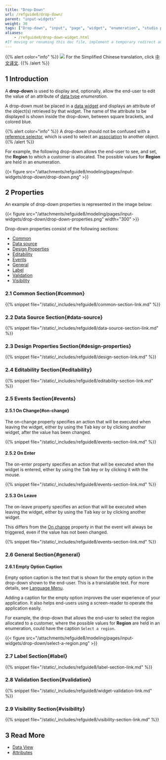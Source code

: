 ```yaml
---
title: "Drop-Down"
url: /refguide8/drop-down/
parent: "input-widgets"
weight: 30
tags: ["Drop-down", "input", "page", "widget", "enumeration", "studio pro"]
aliases:
    - /refguide8/drop-down-widget.html
#If moving or renaming this doc file, implement a temporary redirect and let the respective team know they should update the URL in the product. See Mapping to Products for more details.
---
```


{{% alert color="info" %}}
<img src="/attachments/china.png" class="d-inline-block" /> For the Simplified Chinese translation, click [中文译文](https://cdn.mendix.tencent-cloud.com/documentation/refguide8/drop-down.pdf).
{{% /alert %}}

## 1 Introduction

A **drop-down** is used to display and, optionally, allow the end-user to edit the value of an attribute of [data type](/refguide8/data-types/) *enumeration*.

A drop-down must be placed in a [data widget](/refguide8/data-widgets/) and displays an attribute of the object(s) retrieved by that widget. The name of the attribute to be displayed is shown inside the drop-down, between square brackets, and colored blue.

{{% alert color="info" %}}
A drop-down should not be confused with a [reference selector](/refguide8/reference-selector/), which is used to select an [association](/refguide8/associations/) to another object.
{{% /alert %}}

For example, the following drop-down allows the end-user to see, and set, the **Region** to which a customer is allocated. The possible values for **Region** are held in an enumeration.

{{< figure src="/attachments/refguide8/modeling/pages/input-widgets/drop-down/drop-down.png" >}}

## 2 Properties

An example of drop-down properties is represented in the image below:

{{< figure src="/attachments/refguide8/modeling/pages/input-widgets/drop-down/drop-down-properties.png"   width="300"  >}}

Drop-down properties consist of the following sections:

* [Common](#common)
* [Data source](#data-source)
* [Design Properties](#design-properties)
* [Editability](#editability)
* [Events](#events)
* [General](#general)
* [Label](#label)
* [Validation](#validation)
* [Visibility](#visibility)

### 2.1 Common Section{#common}

{{% snippet file="/static/_includes/refguide8/common-section-link.md" %}}

### 2.2 Data Source Section{#data-source}

{{% snippet file="/static/_includes/refguide8/data-source-section-link.md" %}}

### 2.3 Design Properties Section{#design-properties}

{{% snippet file="/static/_includes/refguide8/design-section-link.md" %}} 

### 2.4 Editability Section{#editability}

{{% snippet file="/static/_includes/refguide8/editability-section-link.md" %}}

### 2.5 Events Section{#events}

#### 2.5.1 On Change{#on-change}

The on-change property specifies an action that will be executed when leaving the widget, either by using the <kbd>Tab</kbd> key or by clicking another widget, after the value has been changed.

{{% snippet file="/static/_includes/refguide8/events-section-link.md" %}}

#### 2.5.2 On Enter

The on-enter property specifies an action that will be executed when the widget is entered, either by using the <kbd>Tab</kbd> key or by clicking it with the mouse.

{{% snippet file="/static/_includes/refguide8/events-section-link.md" %}}

#### 2.5.3 On Leave

The on-leave property specifies an action that will be executed when leaving the widget, either by using the <kbd>Tab</kbd> key or by clicking another widget.

This differs from the [On change](#on-change) property in that the event will always be triggered, even if the value has not been changed.

{{% snippet file="/static/_includes/refguide8/events-section-link.md" %}}

### 2.6 General Section{#general}

#### 2.6.1 Empty Option Caption

Empty option caption is the text that is shown for the empty option in the drop-down shown to the end-user. This is a translatable text. For more details, see [Language Menu](/refguide8/translatable-texts/).

Adding a caption for the empty option improves the user experience of your application. It also helps end-users using a screen-reader to operate the application easily.

For example, the drop-down that allows the end-user to select the region allocated to a customer, where the possible values for **Region** are held in an enumeration, could have the caption `Select a region`.

{{< figure src="/attachments/refguide8/modeling/pages/input-widgets/drop-down/select-a-region.png" >}}

### 2.7 Label Section{#label}

{{% snippet file="/static/_includes/refguide8/label-section-link.md" %}}

### 2.8 Validation Section{#validation}

{{% snippet file="/static/_includes/refguide8/widget-validation-link.md" %}}

### 2.9 Visibility Section{#visibility}

{{% snippet file="/static/_includes/refguide8/visibility-section-link.md" %}}

## 3 Read More

*   [Data View](/refguide8/data-view/)
*   [Attributes](/refguide8/attributes/)
